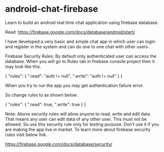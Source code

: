 # android-chat-firebase

Learn to build an android real time chat application using firebase database.

Read: https://firebase.google.com/docs/database/android/start/


I have developed a very basic and simple chat app in which user can login and register in the system and can do one to one chat with other users.


Firebase Security Rules:
By default only authenticated user can access the database. When you will go to Rules tab in firebase console project then it may look like this.

{
  "rules": {
    ".read": "auth != null",
    ".write": "auth != null"
  }
}

When you try to run the app you may get authentication failure error.

So change rules to as shown below.


{
  "rules": {
    ".read": true,
    ".write": true
  }
}

Note: Above security rules will allow anyone to read, write and edit data. That means any user can edit data of any other user. This must not be allowed. So use this security rule only for testing purpose. Don’t use it if you are making the app live in market. To learn more about firebase security rules visit below link.

https://firebase.google.com/docs/database/security/
